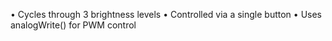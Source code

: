 • Cycles through 3 brightness levels
• Controlled via a single button
• Uses analogWrite() for PWM control
